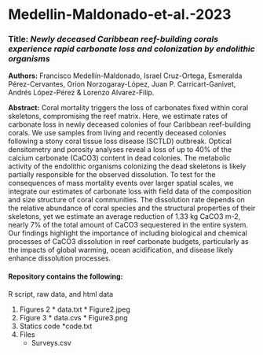 # Medellin-Maldonado-et-al.-2023

### Title: *Newly deceased Caribbean reef-building corals experience rapid carbonate loss and colonization by endolithic organisms*

**Authors:** Francisco Medellín-Maldonado, Israel Cruz-Ortega, Esmeralda Pérez-Cervantes, Orion Norzogaray-López, Juan P. Carricart-Ganivet, Andrés López-Pérez & Lorenzo Alvarez-Filip. 

**Abstract:** Coral mortality triggers the loss of carbonates fixed within coral skeletons, compromising the reef matrix. Here, we estimate rates of carbonate loss in newly deceased colonies of four Caribbean reef-building corals. We use samples from living and recently deceased colonies following a stony coral tissue loss disease (SCTLD) outbreak. Optical densitometry and porosity analyses reveal a loss of up to 40% of the calcium carbonate (CaCO3) content in dead colonies. The metabolic activity of the endolithic organisms colonizing the dead skeletons is likely partially responsible for the observed dissolution. To test for the consequences of mass mortality events over larger spatial scales, we integrate our estimates of carbonate loss with field data of the composition and size structure of coral communities. The dissolution rate depends on the relative abundance of coral species and the structural properties of their skeletons, yet we estimate an average reduction of 1.33 kg CaCO3 m-2, nearly 7% of the total amount of CaCO3 sequestered in the entire system. Our findings highlight the importance of including biological and chemical processes of CaCO3 dissolution in reef carbonate budgets, particularly as the impacts of global warming, ocean acidification, and disease likely enhance dissolution processes.

#### Repository contains the following:
R script, raw data, and html data
1. Figures 2
       * data.txt
       * Figure2.jpeg
2. Figure 3
       * data.cvs
       * Figure3.png
3. Statics code
       *code.txt
4. Files  
   * Surveys.csv
   
